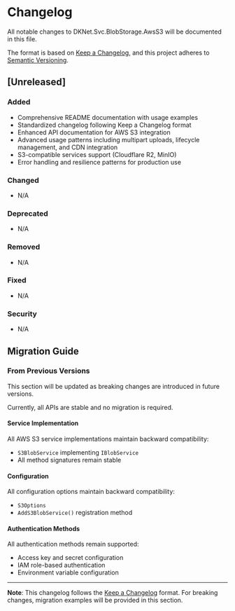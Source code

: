 # Changelog

All notable changes to DKNet.Svc.BlobStorage.AwsS3 will be documented in this file.

The format is based on [Keep a Changelog](https://keepachangelog.com/en/1.0.0/),
and this project adheres to [Semantic Versioning](https://semver.org/spec/v2.0.0.html).

## [Unreleased]

### Added
- Comprehensive README documentation with usage examples
- Standardized changelog following Keep a Changelog format
- Enhanced API documentation for AWS S3 integration
- Advanced usage patterns including multipart uploads, lifecycle management, and CDN integration
- S3-compatible services support (Cloudflare R2, MinIO)
- Error handling and resilience patterns for production use

### Changed
- N/A

### Deprecated
- N/A

### Removed
- N/A

### Fixed
- N/A

### Security
- N/A

## Migration Guide

### From Previous Versions

This section will be updated as breaking changes are introduced in future versions.

Currently, all APIs are stable and no migration is required.

#### Service Implementation
All AWS S3 service implementations maintain backward compatibility:
- `S3BlobService` implementing `IBlobService`
- All method signatures remain stable

#### Configuration
All configuration options maintain backward compatibility:
- `S3Options`
- `AddS3BlobService()` registration method

#### Authentication Methods
All authentication methods remain supported:
- Access key and secret configuration
- IAM role-based authentication
- Environment variable configuration

---

**Note**: This changelog follows the [Keep a Changelog](https://keepachangelog.com/en/1.0.0/) format.
For breaking changes, migration examples will be provided in this section.